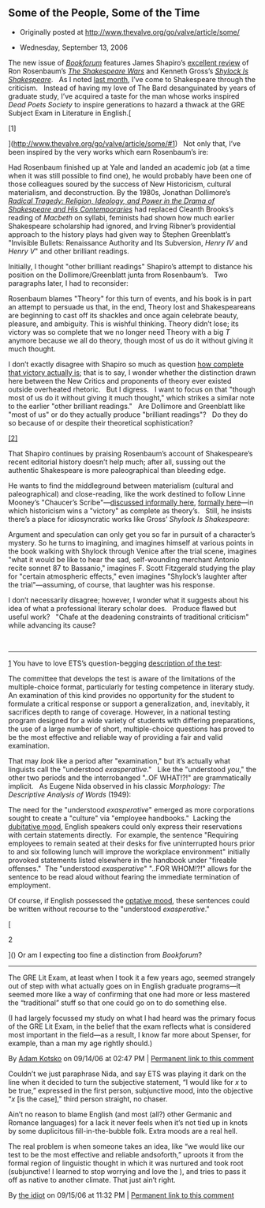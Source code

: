 ## Some of the People, Some of the Time

 * Originally posted at http://www.thevalve.org/go/valve/article/some/

* Wednesday, September 13, 2006 

The new issue of [_Bookforum_](http://www.bookforum.net/) features James Shapiro’s [excellent review](http://www.bookforum.net/shapiro.html) of Ron Rosenbaum’s [_The Shakespeare Wars_](http://www.amazon.com/exec/obidos/ASIN/0375503390/diesekoschmar-20) and Kenneth Gross’s [_Shylock Is Shakespeare_](http://www.amazon.com/exec/obidos/ASIN/0226309770/diesekoschmar-20).   As I noted [last month](http://acephalous.typepad.com/acephalous/2006/08/today_i_finally.html), I’ve come to Shakespeare through the criticism.   Instead of having my love of The Bard desanguinated by years of graduate study, I’ve acquired a taste for the man whose works inspired _Dead Poets Society_ to inspire generations to hazard a thwack at the GRE Subject Exam in Literature in English.[

[1]

](http://www.thevalve.org/go/valve/article/some/#1)   Not only that, I’ve been inspired by the very works which earn Rosenbaum’s ire:

Had Rosenbaum finished up at Yale and landed an academic job (at a time when it was still possible to find one), he would probably have been one of those colleagues soured by the success of New Historicism, cultural materialism, and deconstruction. By the 1980s, Jonathan Dollimore’s [_Radical Tragedy: Religion, Ideology, and Power in the Drama of Shakespeare and His Contemporaries_](http://www.amazon.com/exec/obidos/ASIN/0822333473/diesekoschmar-20) had replaced Cleanth Brooks’s reading of _Macbeth_ on syllabi, feminists had shown how much earlier Shakespeare scholarship had ignored, and Irving Ribner’s providential approach to the history plays had given way to Stephen Greenblatt’s "Invisible Bullets: Renaissance Authority and Its Subversion, _Henry IV_ and _Henry V_" and other brilliant readings.

Initially, I thought "other brilliant readings" Shapiro’s attempt to distance his position on the Dollimore/Greenblatt junta from Rosenbaum’s.   Two paragraphs later, I had to reconsider:

Rosenbaum blames "Theory" for this turn of events, and his book is in part an attempt to persuade us that, in the end, Theory lost and Shakespeareans are beginning to cast off its shackles and once again celebrate beauty, pleasure, and ambiguity. This is wishful thinking. Theory didn’t lose; its victory was so complete that we no longer need Theory with a big _T_ anymore because we all do theory, though most of us do it without giving it much thought.

I don’t exactly disagree with Shapiro so much as question [how complete that victory actually is](http://acephalous.typepad.com/acephalous/2006/08/proselytical_gl.html); that is to say, I wonder whether the distinction drawn here between the New Critics and proponents of theory ever existed outside overheated rhetoric.   But I digress.   I want to focus on that "though most of us do it without giving it much thought," which strikes a similar note to the earlier "other brilliant readings."   Are Dollimore and Greenblatt like "most of us" or do they actually produce "brilliant readings"?   Do they do so because of or despite their theoretical sophistication?

[[2]](#2)  

That Shapiro continues by praising Rosenbaum’s account of Shakespeare’s recent editorial history doesn’t help much; after all, sussing out the authentic Shakespeare is more paleographical than bleeding edge.  

He wants to find the middleground between materialism (cultural and paleographical) and close-reading, like the work destined to follow Linne Mooney’s "Chaucer’s Scribe"—[discussed informally here](http://unlocked-wordhoard.blogspot.com/2006/02/chaucers-accursed-scribe.html), [formally here](http://muse.jhu.edu/journals/chaucer_review/v041/41.2casey.html)—in which historicism wins a "victory" as complete as theory’s.   Still, he insists there’s a place for idiosyncratic works like Gross’ _Shylock Is Shakespeare_:

Argument and speculation can only get you so far in pursuit of a character’s mystery. So he turns to imagining, and imagines himself at various points in the book walking with Shylock through Venice after the trial scene, imagines "what it would be like to hear the sad, self-wounding merchant Antonio recite sonnet 87 to Bassanio," imagines F. Scott Fitzgerald studying the play for "certain atmospheric effects," even imagines "Shylock’s laughter after the trial"—assuming, of course, that laughter was his response.

I don’t necessarily disagree; however, I wonder what it suggests about his idea of what a professional literary scholar does.   Produce flawed but useful work?   "Chafe at the deadening constraints of traditional criticism" while advancing its cause?

 

* * *

[1]() You have to love ETS’s question-begging [description of the test](http://www.ets.org/portal/site/ets/menuitem.1488512ecfd5b8849a77b13bc3921509/?vgnextoid=ed952d3631df4010VgnVCM10000022f95190RCRD&vgnextchannel=6ef946f1674f4010VgnVCM10000022f95190RCRD):

The committee that develops the test is aware of the limitations of the multiple-choice format, particularly for testing competence in literary study. An examination of this kind provides no opportunity for the student to formulate a critical response or support a generalization, and, inevitably, it sacrifices depth to range of coverage. However, in a national testing program designed for a wide variety of students with differing preparations, the use of a large number of short, multiple-choice questions has proved to be the most effective and reliable way of providing a fair and valid examination.

That may _look_ like a period after "examination," but it’s actually what linguists call the "understood _exasperative_."   Like the "understood _you_," the other two periods and the interrobanged "..OF WHAT!?!" are grammatically implicit.   As Eugene Nida observed in his classic _Morphology: The Descriptive Analysis of Words_ (1949):

The need for the "understood _exasperative_" emerged as more corporations sought to create a "culture" via "employee handbooks."  Lacking the [dubitative mood](http://www.sil.org/linguistics/glossaryOfLinguisticTerms/WhatIsDubitativeMood.htm), English speakers could only express their reservations with certain statements directly.  For example, the sentence "Requiring employees to remain seated at their desks for five uninterrupted hours prior to and six following lunch will improve the workplace environment" initially provoked statements listed elsewhere in the handbook under "fireable offenses."  The "understood _exasperative_" "..FOR WHOM!?!" allows for the sentence to be read aloud without fearing the immediate termination of employment.

Of course, if English possessed the [optative mood](http://www.sil.org/linguistics/GlossaryofLinguisticTerms/WhatIsOptativeMood.htm), these sentences could be written without recourse to the "understood _exasperative_."

[

2

]() Or am I expecting too fine a distinction from _Bookforum_?

---

The GRE Lit Exam, at least when I took it a few years ago, seemed strangely out of step with what actually goes on in English graduate programs—it seemed more like a way of confirming that one had more or less mastered the “traditional” stuff so that one could go on to do something else.  

(I had largely focussed my study on what I had heard was the primary focus of the GRE Lit Exam, in the belief that the exam reflects what is considered most important in the field—as a result, I know far more about Spenser, for example, than a man my age rightly should.)

By [Adam Kotsko](http://www.adamkotsko.com/weblog) on 09/14/06 at 02:47 PM | [Permanent link to this comment](http://www.thevalve.org/go/valve/article/some/#11428)
[]()

Couldn’t we just paraphrase Nida, and say ETS was playing it dark on the line when it decided to turn the subjective statement, “I would like for _x_ to be true,” expressed in the first person, subjunctive mood, into the objective “_x_ [is the case],” third person straight, no chaser.

Ain’t no reason to blame English (and most (all?) other Germanic and Romance languages) for a lack it never feels when it’s not tied up in knots by some duplicitous fill-in-the-bubble folk. Extra moods are a real hell.

The real problem is when someone takes an idea, like “we would like our test to be the most effective and reliable andsoforth,” uproots it from the formal region of linguistic thought in which it was nurtured and took root (subjunctive! I learned to stop worrying and love  the  ), and tries to pass it off as native to another climate. That just ain’t right.

By [the idiot](http://avillageidiot.org) on 09/15/06 at 11:32 PM | [Permanent link to this comment](http://www.thevalve.org/go/valve/article/some/#11452)

